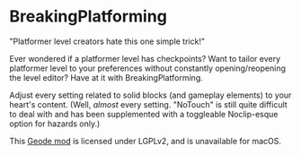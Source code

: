 # BreakingPlatforming

"Platformer level creators hate this one simple trick!"

Ever wondered if a platformer level has checkpoints? Want to tailor every platformer level to your preferences without constantly opening/reopening the level editor? Have at it with BreakingPlatforming.

Adjust every setting related to solid blocks (and gameplay elements) to your heart's content. (Well, *almost* every setting. "NoTouch" is still quite difficult to deal with and has been supplemented with a toggleable Noclip-esque option for hazards only.)

This [Geode mod](https://geode-sdk.org) is licensed under LGPLv2, and is unavailable for macOS.